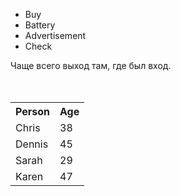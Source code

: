 <!DOCTYPE html>
<html lang="en">
<head>
    <meta charset="UTF-8">
    <script src="https://kit.fontawesome.com/2c32e8c8ec.js" crossorigin="anonymous"></script>
    <link rel="stylesheet" href="styles.css">
    <meta name="viewport" content="width=device-width, initial-scale=1.0">
    <title>Document</title>
</head>

<body>
    <div class="background-rectangle">
        <div class="plate"></div>
        <div class="plate buyicon"></div>
        <div class="plate"></div>
        <div class="plate buyicon"></div>
        <div class="plate adicon"></div>
        <div class="plate battery"></div>
        <div class="plate adicon"></div>
        <div class="plate battery"></div>
    </div>
   
   <ul>
        <li>Buy</li>
        <li class ="battery">Battery</li>
        <li class ="adicon">Advertisement</li>
        <li class ="check">Check</li>
   </ul>
   <quotes>Чаще всего выход там, где был вход.</quotes>
   
<p style="padding: 10px;"></p>

   <table>
    <tr>
      <th>Person</th>
      <th>Age</th>
    </tr>
    <tr>
      <td>Chris</td>
      <td>38</td>
    </tr>
    <tr>
      <td>Dennis</td>
      <td>45</td>
    </tr>
    <tr>
      <td>Sarah</td>
      <td>29</td>
    </tr>
    <tr>
      <td>Karen</td>
      <td>47</td>
    </tr>
  </table>

</body>
</html>

